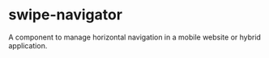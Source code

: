 swipe-navigator
===============

A component to manage horizontal navigation in a mobile website or hybrid application.
